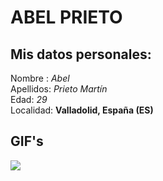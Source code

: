 # ABEL PRIETO

## Mis datos personales:

Nombre : *Abel*
<br>
Apellidos: *Prieto Martín*
<br>
Edad: *29*
<br>
Localidad: **Valladolid, España (ES)**



## GIF's

![](https://media1.giphy.com/media/cXblnKXr2BQOaYnTni/giphy.gif?cid=ecf05e471epg4t7qcvzqaw0httv2glirq35esnv7vz0vbihk&ep=v1_gifs_search&rid=giphy.gif&ct=g)